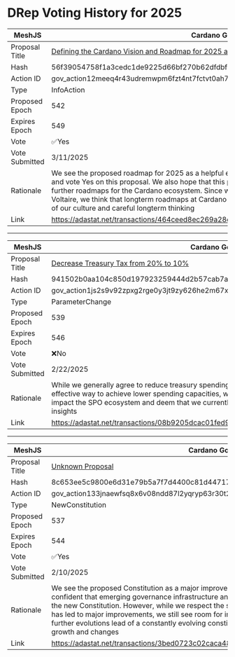 # DRep Voting History for 2025

| MeshJS      | Cardano Governance Actions |
| -------------- | ------------------------------------------------------- |
| Proposal Title | [Defining the Cardano Vision and Roadmap for 2025 and beyond](https://adastat.net/governances/56f39054758f1a3cedc1de9225d66bf270b62dfdbfbc5399f1d6d43aceffc63600) |
| Hash           | 56f39054758f1a3cedc1de9225d66bf270b62dfdbfbc5399f1d6d43aceffc63600 |
| Action ID      | gov_action12meeq4r43udremwpm6fzt4nt7fctvt0ah7798x036m2r4nhlccmqqhmr9wx |
| Type           | InfoAction |
| Proposed Epoch | 542 |
| Expires Epoch  | 549 |
| Vote           | ✅Yes |
| Vote Submitted | 3/11/2025 |
| Rationale       | We see the proposed roadmap for 2025 as a helpful effort in building ecosystem wide alignment on top priorities, and vote Yes on this proposal. We also hope that this proposal will encourage other efforts which aim to propose further roadmaps for the Cardano ecosystem. Since we achieved the last of the initial Cardano Milestones with Voltaire, we think that longterm roadmaps at Cardano have proven their worth and value and are a existential part of our culture and careful longterm thinking |
|Link|https://adastat.net/transactions/464ceed8ec269a28d3fee305b1c0d397270b8193fbbb2557ab51c1b070f9171f |


---

| MeshJS      | Cardano Governance Actions |
| -------------- | ------------------------------------------------------- |
| Proposal Title | [Decrease Treasury Tax from 20% to 10%](https://adastat.net/governances/941502b0aa104c850d197923259444d2b57cab7af18b63143775465aaacc84f500) |
| Hash           | 941502b0aa104c850d197923259444d2b57cab7af18b63143775465aaacc84f500 |
| Action ID      | gov_action1js2s9v92zpxg2rge0y3jt9zy626he2m67x9kx9phw4r942kvsn6sqfym0d7 |
| Type           | ParameterChange |
| Proposed Epoch | 539 |
| Expires Epoch  | 546 |
| Vote           | ❌No |
| Vote Submitted | 2/22/2025 |
| Rationale       | While we generally agree to reduce treasury spending and think that reducing the allocation to the Treasury is a effective way to achieve lower spending capacities, we yet see that we lack research on how such changes will impact the SPO ecosystem and deem that we currently should not change treasury income before we have better insights |
|Link|https://adastat.net/transactions/08b9205dcac01fed95287f6dc82f744cf66792c1de9f65d318c1085d2bca5946 |


---

| MeshJS      | Cardano Governance Actions |
| -------------- | ------------------------------------------------------- |
| Proposal Title | [Unknown Proposal](https://adastat.net/governances/8c653ee5c9800e6d31e79b5a7f7d4400c81d44717ad4db633dc18d4c07e4a4fd00) |
| Hash           | 8c653ee5c9800e6d31e79b5a7f7d4400c81d44717ad4db633dc18d4c07e4a4fd00 |
| Action ID      | gov_action133jnaewfsq8x6v08ndd87l2yqryp63r30t2dkceacxx5cply5n7sqzlcyqf |
| Type           | NewConstitution |
| Proposed Epoch | 537 |
| Expires Epoch  | 544 |
| Vote           | ✅Yes |
| Vote Submitted | 2/10/2025 |
| Rationale       | We see the proposed Constitution as a major improvement to the currently active interim Constitution and feel confident that emerging governance infrastructure and capacities are in place and growing to build and act upon the new Constitution. However, while we respect the significant community engagement and involvement which has led to major improvements, we still see room for improvements at the proposed constitution and hope that further evolutions lead of a constantly evolving constitution which is able to reflect and support rapid ecosystem growth and changes |
|Link|https://adastat.net/transactions/3bed0723c02caca480d000ffa2ca4b4eec82cc8c02d5d8e5d3f9cac6e7bae1f1 |
